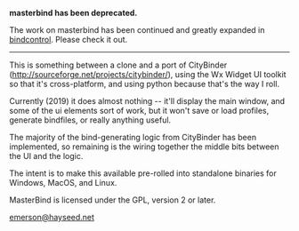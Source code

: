 <b>masterbind has been deprecated.</b>

The work on masterbind has been continued and greatly expanded in [bindcontrol](https://github.com/emersonrp/bindcontrol).  Please check it out.

<hr>

This is something between a clone and a port of CityBinder
(http://sourceforge.net/projects/citybinder/), using the Wx Widget UI toolkit
so that it's cross-platform, and using python because that's the way I roll.

Currently (2019) it does almost nothing -- it'll display the main window, and
some of the ui elements sort of work, but it won't save or load profiles,
generate bindfiles, or really anything useful.

The majority of the bind-generating logic from CityBinder has been implemented,
so remaining is the wiring together the middle bits between the UI and the
logic.


The intent is to make this available pre-rolled into standalone binaries for
Windows, MacOS, and Linux.

MasterBind is licensed under the GPL, version 2 or later.

emerson@hayseed.net
